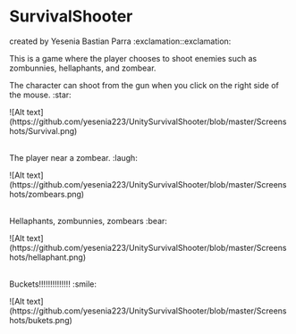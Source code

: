 # SurvivalShooter
<p>
created by Yesenia Bastian Parra :exclamation::exclamation:</p>
<p> This is a game where the player chooses to shoot enemies such as zombunnies, hellaphants, and zombear. </p>

<p> 
The character can shoot from the gun when you click on the right side of the mouse. :star:</p>
![Alt text] (https://github.com/yesenia223/UnitySurvivalShooter/blob/master/Screenshots/Survival.png)
<br></br>

<p>
The player near a zombear. :laugh:</p>
![Alt text] (https://github.com/yesenia223/UnitySurvivalShooter/blob/master/Screenshots/zombears.png)
<br></br>

<p>
Hellaphants, zombunnies, zombears :bear: </p>
![Alt text] (https://github.com/yesenia223/UnitySurvivalShooter/blob/master/Screenshots/hellaphant.png)
<br></br>

<p>
Buckets!!!!!!!!!!!!!! :smile: </p>
![Alt text] (https://github.com/yesenia223/UnitySurvivalShooter/blob/master/Screenshots/bukets.png)
<br></br>


